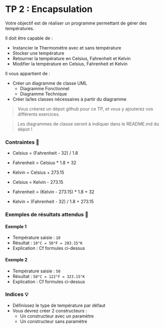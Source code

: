 # TP 2 : Encapsulation

Votre objectif est de réaliser un programme permettant de gérer des températures.

Il doit être capable de :

- Instancier le Thermomètre avec et sans température
- Stocker une température
- Retourner la température en Celsius, Fahrenheit et Kelvin
- Modifier la température en Celsius, Fahrenheit et Kelvin

Il vous appartient de :
- Créer un diagramme de classe UML
    - Diagramme Fonctionnel
    - Diagramme Technique
- Créer la/les classes nécessaires à partir du diagramme

> Vous créerez un dépot github pour ce TP, et vous y ajouterez vos différents exercices.

> Les diagrammes de classe seront à indiquer dans le README.md du dépot !

### Contraintes 🚨

- Celsius = (Fahrenheit - 32) / 1.8
- Fahrenheit = Celsius * 1.8 + 32
- Kelvin = Celsius + 273.15

- Celsius = Kelvin - 273.15
- Fahrenheit = (Kelvin - 273.15) * 1.8 + 32
- Kelvin = (Fahrenheit - 32) / 1.8 + 273.15

### Exemples de résultats attendus 🔦

#### Exemple 1

- Température saisie : `10`
- Résultat : `10°C = 50°F = 283.15°K`
- Explication : Cf formules ci-dessus

#### Exemple 2

- Température saisie : `50`
- Résultat : `50°C = 122°F = 323.15°K`
- Explication : Cf formules ci-dessus

### Indices 💡

- Définissez le type de température par défaut
- Vous devrez créer 2 constructeurs :
    - Un constructeur avec un paramètre
    - Un constructeur sans paramètre